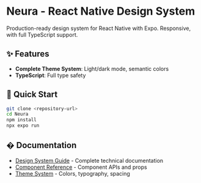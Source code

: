 # Neura - React Native Design System

Production-ready design system for React Native with Expo. Responsive, with full TypeScript support.

## ✨ Features

- **Complete Theme System**: Light/dark mode, semantic colors
- **TypeScript**: Full type safety

## 🚀 Quick Start

```bash
git clone <repository-url>
cd Neura
npm install
npx expo run
```

## � Documentation

- [Design System Guide](./DESIGN_SYSTEM.md) - Complete technical documentation
- [Component Reference](./docs/COMPONENTS.md) - Component APIs and props
- [Theme System](./docs/THEME.md) - Colors, typography, spacing